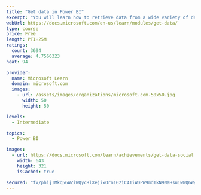 ```yaml
---
title: "Get data in Power BI"
excerpt: "You will learn how to retrieve data from a wide variety of data sources, including Microsoft Excel, relational databases, and NoSQL data stores. You will also learn how to improve performance while retrieving data."
webUrl: https://docs.microsoft.com/en-us/learn/modules/get-data/
type: course
price: Free
length: PT1H25M
ratings:
  count: 3694
  average: 4.7566323
heat: 94

provider:
  name: Microsoft Learn
  domain: microsoft.com
  images:
    - url: /assets/images/organizations/microsoft.com-50x50.jpg
      width: 50
      height: 50

levels:
  - Intermediate

topics:
  - Power BI

images:
  - url: https://docs.microsoft.com/learn/achievements/get-data-social.png
    width: 643
    height: 321
    isCached: true

secured: "fV/phijIMkq56WZiWQycRlXejixOrn1G2iC41iWDPW9mdIkN9NaHsu1wWQ6Wy9swCh3zCDuQRBEFFiAQ3vL0HUzlwS3XJNdm93KIVG65QGvwl24s/GUdQR0gIqVS9lJN3XzWDfZLzqZkCGyQ9lFc7FQd53F37Lo/6z9W8LDn9sa4AkftqMS9g/V3ZVKVc9H11aGN/Yjhyv4LRZIqq/ZH78MjDbBVGxfZOlyswf89goUCOrDA7rQC04zb+CNxXL3SjtrXQyYcELbS1aJJ6rwrq1v0AHMk4pl5ghKmpkCkoTU3OQkGsiZgkQbJgxzBi1Q/d3SXfArhFBBsbrIzsiaTaGs4KI/rXEewJyXXoQHKPpLXH0McG4AyWREdicVYoF+K/AApBLgQnPqV/fDoTI7XwYfYhh3PktEIJP+uCtx/8QM=;h4RbEylyuJ6a/cVbnkoLRA=="
---
```


